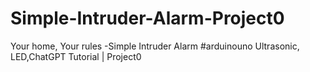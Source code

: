 # Simple-Intruder-Alarm-Project0
 Your home, Your rules -Simple Intruder Alarm #arduinouno Ultrasonic, LED,ChatGPT Tutorial | Project0 
